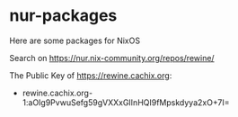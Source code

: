 # nur-packages

Here are some packages for NixOS

Search on https://nur.nix-community.org/repos/rewine/

The Public Key of https://rewine.cachix.org:
- rewine.cachix.org-1:aOIg9PvwuSefg59gVXXxGIInHQI9fMpskdyya2xO+7I=

